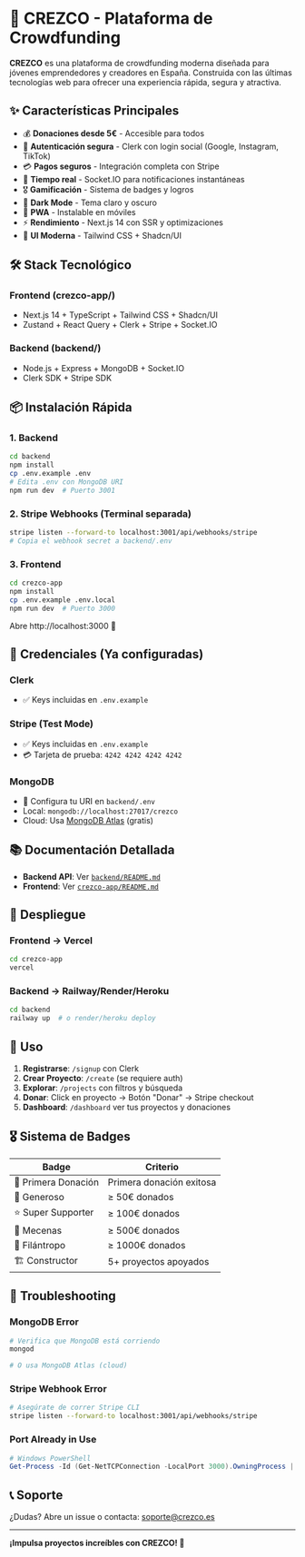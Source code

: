 # 🚀 CREZCO - Plataforma de Crowdfunding

**CREZCO** es una plataforma de crowdfunding moderna diseñada para jóvenes emprendedores y creadores en España. Construida con las últimas tecnologías web para ofrecer una experiencia rápida, segura y atractiva.

## ✨ Características Principales

- 💰 **Donaciones desde 5€** - Accesible para todos
- 🔐 **Autenticación segura** - Clerk con login social (Google, Instagram, TikTok)
- 💳 **Pagos seguros** - Integración completa con Stripe
- 📡 **Tiempo real** - Socket.IO para notificaciones instantáneas
- 🎖️ **Gamificación** - Sistema de badges y logros
- 🌙 **Dark Mode** - Tema claro y oscuro
- 📱 **PWA** - Instalable en móviles
- ⚡ **Rendimiento** - Next.js 14 con SSR y optimizaciones
- 🎨 **UI Moderna** - Tailwind CSS + Shadcn/UI

## 🛠️ Stack Tecnológico

### Frontend (crezco-app/)
- Next.js 14 + TypeScript + Tailwind CSS + Shadcn/UI
- Zustand + React Query + Clerk + Stripe + Socket.IO

### Backend (backend/)
- Node.js + Express + MongoDB + Socket.IO
- Clerk SDK + Stripe SDK

## 📦 Instalación Rápida

### 1. Backend

```bash
cd backend
npm install
cp .env.example .env
# Edita .env con MongoDB URI
npm run dev  # Puerto 3001
```

### 2. Stripe Webhooks (Terminal separada)

```bash
stripe listen --forward-to localhost:3001/api/webhooks/stripe
# Copia el webhook secret a backend/.env
```

### 3. Frontend

```bash
cd crezco-app
npm install
cp .env.example .env.local
npm run dev  # Puerto 3000
```

Abre http://localhost:3000 🎉

## 🔐 Credenciales (Ya configuradas)

### Clerk
- ✅ Keys incluidas en `.env.example`

### Stripe (Test Mode)
- ✅ Keys incluidas en `.env.example`
- 💳 Tarjeta de prueba: `4242 4242 4242 4242`

### MongoDB
- 📝 Configura tu URI en `backend/.env`
- Local: `mongodb://localhost:27017/crezco`
- Cloud: Usa [MongoDB Atlas](https://mongodb.com/cloud/atlas) (gratis)

## 📚 Documentación Detallada

- **Backend API**: Ver [`backend/README.md`](backend/README.md)
- **Frontend**: Ver [`crezco-app/README.md`](crezco-app/README.md)

## 🚀 Despliegue

### Frontend → Vercel
```bash
cd crezco-app
vercel
```

### Backend → Railway/Render/Heroku
```bash
cd backend
railway up  # o render/heroku deploy
```

## 📖 Uso

1. **Registrarse**: `/signup` con Clerk
2. **Crear Proyecto**: `/create` (se requiere auth)
3. **Explorar**: `/projects` con filtros y búsqueda
4. **Donar**: Click en proyecto → Botón "Donar" → Stripe checkout
5. **Dashboard**: `/dashboard` ver tus proyectos y donaciones

## 🎖️ Sistema de Badges

| Badge | Criterio |
|-------|----------|
| 🎉 Primera Donación | Primera donación exitosa |
| 💝 Generoso | ≥ 50€ donados |
| ⭐ Super Supporter | ≥ 100€ donados |
| 👑 Mecenas | ≥ 500€ donados |
| 💎 Filántropo | ≥ 1000€ donados |
| 🏗️ Constructor | 5+ proyectos apoyados |

## 🔧 Troubleshooting

### MongoDB Error
```bash
# Verifica que MongoDB está corriendo
mongod

# O usa MongoDB Atlas (cloud)
```

### Stripe Webhook Error
```bash
# Asegúrate de correr Stripe CLI
stripe listen --forward-to localhost:3001/api/webhooks/stripe
```

### Port Already in Use
```powershell
# Windows PowerShell
Get-Process -Id (Get-NetTCPConnection -LocalPort 3000).OwningProcess | Stop-Process
```

## 📞 Soporte

¿Dudas? Abre un issue o contacta: soporte@crezco.es

---

**¡Impulsa proyectos increíbles con CREZCO! 🚀**
